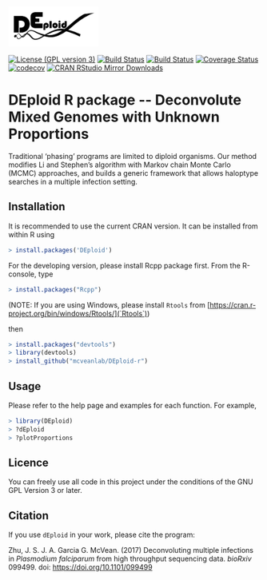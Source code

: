 <img src="extra/deploid.png" width="180">

[![License (GPL version 3)](https://img.shields.io/badge/license-GPL%20version%203-brightgreen.svg)](http://opensource.org/licenses/GPL-3.0)
[![Build Status](https://travis-ci.org/mcveanlab/DEploid-r.svg?branch=master)](https://travis-ci.org/mcveanlab/DEploid-r)
[![Build Status](https://ci.appveyor.com/api/projects/status/hi1nq97d5l68qs4r?svg=true)](https://ci.appveyor.com/project/shajoezhu/deploid-r)
[![Coverage Status](https://coveralls.io/repos/github/mcveanlab/DEploid-r/badge.svg?branch=master)](https://coveralls.io/github/mcveanlab/DEploid-r?branch=master)
[![codecov](https://codecov.io/gh/mcveanlab/DEploid-r/branch/master/graph/badge.svg)](https://codecov.io/gh/mcveanlab/DEploid-r)
[![CRAN RStudio Mirror Downloads](http://cranlogs.r-pkg.org/badges/DEploid)](https://cran.r-project.org/package=DEploid)

DEploid R package -- Deconvolute Mixed Genomes with Unknown Proportions
=================

Traditional ‘phasing’ programs are limited to diploid organisms. Our method modifies Li and Stephen’s algorithm with Markov chain Monte Carlo (MCMC) approaches, and builds a generic framework that allows haloptype searches in a multiple infection setting.


Installation
------------

It is recommended to use the current CRAN version. It can be installed from within R using

```R
> install.packages('DEploid')
```

For the developing version, please install Rcpp package first. From the R-console, type

```R
> install.packages("Rcpp")
```

(NOTE: If you are using Windows, please install `Rtools` from [https://cran.r-project.org/bin/windows/Rtools/](`Rtools`))

then

```R
> install.packages("devtools")
> library(devtools)
> install_github("mcveanlab/DEploid-r")
```

Usage
-----

Please refer to the help page and examples for each function. For example,
```R
> library(DEploid)
> ?dEploid
> ?plotProportions
```

Licence
-------

You can freely use all code in this project under the conditions of the GNU GPL Version 3 or later.


Citation
--------

If you use `dEploid` in your work, please cite the program:

Zhu, J. S. J. A. Garcia G. McVean. (2017) Deconvoluting multiple infections in *Plasmodium falciparum* from high throughput sequencing data. *bioRxiv* 099499. doi: https://doi.org/10.1101/099499

